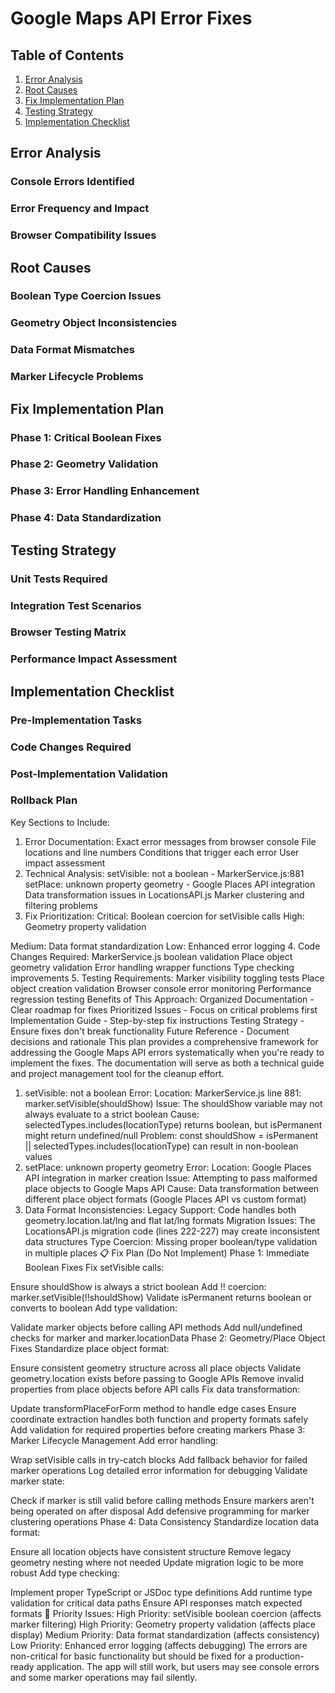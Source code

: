 # Google Maps API Error Fixes

## Table of Contents
1. [Error Analysis](#error-analysis)
2. [Root Causes](#root-causes)
3. [Fix Implementation Plan](#fix-implementation-plan)
4. [Testing Strategy](#testing-strategy)
5. [Implementation Checklist](#implementation-checklist)

## Error Analysis
### Console Errors Identified
### Error Frequency and Impact
### Browser Compatibility Issues

## Root Causes
### Boolean Type Coercion Issues
### Geometry Object Inconsistencies
### Data Format Mismatches
### Marker Lifecycle Problems

## Fix Implementation Plan
### Phase 1: Critical Boolean Fixes
### Phase 2: Geometry Validation
### Phase 3: Error Handling Enhancement
### Phase 4: Data Standardization

## Testing Strategy
### Unit Tests Required
### Integration Test Scenarios
### Browser Testing Matrix
### Performance Impact Assessment

## Implementation Checklist
### Pre-Implementation Tasks
### Code Changes Required
### Post-Implementation Validation
### Rollback Plan


Key Sections to Include:
1. Error Documentation:
Exact error messages from browser console
File locations and line numbers
Conditions that trigger each error
User impact assessment
2. Technical Analysis:
setVisible: not a boolean - MarkerService.js:881
setPlace: unknown property geometry - Google Places API integration
Data transformation issues in LocationsAPI.js
Marker clustering and filtering problems
3. Fix Prioritization:
Critical: Boolean coercion for setVisible calls
High: Geometry property validation





Medium: Data format standardization
Low: Enhanced error logging
4. Code Changes Required:
MarkerService.js boolean validation
Place object geometry validation
Error handling wrapper functions
Type checking improvements
5. Testing Requirements:
Marker visibility toggling tests
Place object creation validation
Browser console error monitoring
Performance regression testing
Benefits of This Approach:
Organized Documentation - Clear roadmap for fixes
Prioritized Issues - Focus on critical problems first
Implementation Guide - Step-by-step fix instructions
Testing Strategy - Ensure fixes don't break functionality
Future Reference - Document decisions and rationale
This plan provides a comprehensive framework for addressing the Google Maps API errors systematically when you're ready to implement the fixes. The documentation will serve as both a technical guide and project management tool for the cleanup effort.




1. setVisible: not a boolean Error:
Location: MarkerService.js line 881: marker.setVisible(shouldShow)
Issue: The shouldShow variable may not always evaluate to a strict boolean
Cause: selectedTypes.includes(locationType) returns boolean, but isPermanent might return undefined/null
Problem: const shouldShow = isPermanent || selectedTypes.includes(locationType) can result in non-boolean values
2. setPlace: unknown property geometry Error:
Location: Google Places API integration in marker creation
Issue: Attempting to pass malformed place objects to Google Maps API
Cause: Data transformation between different place object formats (Google Places API vs custom format)
3. Data Format Inconsistencies:
Legacy Support: Code handles both geometry.location.lat/lng and flat lat/lng formats
Migration Issues: The LocationsAPI.js migration code (lines 222-227) may create inconsistent data structures
Type Coercion: Missing proper boolean/type validation in multiple places
📋 Fix Plan (Do Not Implement)
Phase 1: Immediate Boolean Fixes
Fix setVisible calls:

Ensure shouldShow is always a strict boolean
Add !! coercion: marker.setVisible(!!shouldShow)
Validate isPermanent returns boolean or converts to boolean
Add type validation:

Validate marker objects before calling API methods
Add null/undefined checks for marker and marker.locationData
Phase 2: Geometry/Place Object Fixes
Standardize place object format:

Ensure consistent geometry structure across all place objects
Validate geometry.location exists before passing to Google APIs
Remove invalid properties from place objects before API calls
Fix data transformation:

Update transformPlaceForForm method to handle edge cases
Ensure coordinate extraction handles both function and property formats safely
Add validation for required properties before creating markers
Phase 3: Marker Lifecycle Management
Add error handling:

Wrap setVisible calls in try-catch blocks
Add fallback behavior for failed marker operations
Log detailed error information for debugging
Validate marker state:

Check if marker is still valid before calling methods
Ensure markers aren't being operated on after disposal
Add defensive programming for marker clustering operations
Phase 4: Data Consistency
Standardize location data format:

Ensure all location objects have consistent structure
Remove legacy geometry nesting where not needed
Update migration logic to be more robust
Add type checking:

Implement proper TypeScript or JSDoc type definitions
Add runtime type validation for critical data paths
Ensure API responses match expected formats
🎯 Priority Issues:
High Priority: setVisible boolean coercion (affects marker filtering)
High Priority: Geometry property validation (affects place display)
Medium Priority: Data format standardization (affects consistency)
Low Priority: Enhanced error logging (affects debugging)
The errors are non-critical for basic functionality but should be fixed for a production-ready application. The app will still work, but users may see console errors and some marker operations may fail silently.

